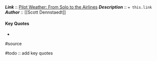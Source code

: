 ***Link***      :: [Pilot Weather: From Solo to the Airlines](https://www.avwxtraining.com/pilotweatherbook)
***Description***      :: `= this.link`
***Author*** :: [[Scott Dennstaedt]]

#### Key Quotes
* 

#source

#todo :: add key quotes